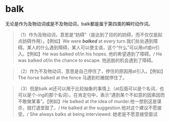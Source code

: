 # balk

无论是作为及物动词或是不及物动词，balk都是属于第四类的瞬时动作词。
>（1）作为及物动词，意思是“妨碍”（是达到了目的的妨碍，而不仅仅是起点妨碍作用）。【例如】We were ***balked*** at every turn.我们处处遇到障碍。某人的什么遇到障碍，某人可以使主语，这个“什么”可以用of或in引入。【例如】He was balked of/in his hopes. 他的希望遇到了障碍。/ He was balked of/in the chance to escape. 他逃脱的机会遇到了障碍。

>（2）作为不及物动词，意思是自己停住了，停住的原因用at引入。【例如】The horse balked at the fence 马遇到栏栅就停住了。

>（3）但是balk at还可以用于比较抽象的事情上（at后面可以是个名词，也可以是个-ing的那个名词）。在肯定句中，表示“遇到某个不如意的因素因而不敢做某事”。【例如】He balked at the idea of murder.他一想到这是谋杀，就打退堂鼓了。/ He balked at the suggestion.他对这个建议不愿接受。/ She always balks at being interviewed. 她老是不愿意接受面试